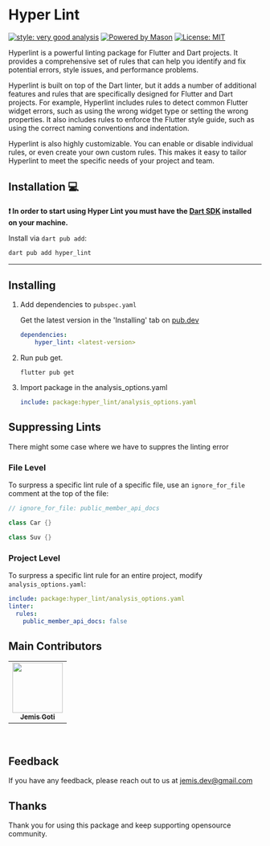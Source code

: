 # Hyper Lint

[![style: very good analysis][very_good_analysis_badge]][very_good_analysis_link]
[![Powered by Mason](https://img.shields.io/endpoint?url=https%3A%2F%2Ftinyurl.com%2Fmason-badge)](https://github.com/felangel/mason)
[![License: MIT][license_badge]][license_link]

Hyperlint is a powerful linting package for Flutter and Dart projects. It provides a comprehensive set of rules that can help you identify and fix potential errors, style issues, and performance problems.

Hyperlint is built on top of the Dart linter, but it adds a number of additional features and rules that are specifically designed for Flutter and Dart projects. For example, Hyperlint includes rules to detect common Flutter widget errors, such as using the wrong widget type or setting the wrong properties. It also includes rules to enforce the Flutter style guide, such as using the correct naming conventions and indentation.

Hyperlint is also highly customizable. You can enable or disable individual rules, or even create your own custom rules. This makes it easy to tailor Hyperlint to meet the specific needs of your project and team.



## Installation 💻

**❗ In order to start using Hyper Lint you must have the [Dart SDK][dart_install_link] installed on your machine.**

Install via `dart pub add`:

```sh
dart pub add hyper_lint
```

---

## Installing

1. Add dependencies to `pubspec.yaml`

   Get the latest version in the 'Installing' tab
   on [pub.dev](https://pub.dev/packages/simple_ripple_animation/install)

    ```yaml
    dependencies:
        hyper_lint: <latest-version>
    ```

2. Run pub get.

   ```shell
   flutter pub get
   ```

3. Import package in the analysis_options.yaml

    ```yaml
    include: package:hyper_lint/analysis_options.yaml
    ```

## Suppressing Lints

There might some case where we have to suppres the linting error


### File Level

To surpress a specific lint rule of a specific file, use an `ignore_for_file` comment at the top of the file:

```dart
// ignore_for_file: public_member_api_docs

class Car {}

class Suv {}
```

### Project Level

To surpress a specific lint rule for an entire project, modify `analysis_options.yaml`:

```yaml
include: package:hyper_lint/analysis_options.yaml
linter:
  rules:
    public_member_api_docs: false
```

## Main Contributors
<table>
  <tr>
       <td align="center"><a href="https://github.com/jemisgoti"><img src="https://avatars.githubusercontent.com/u/46031164" width="100px;" alt=""/><br /><sub><b>Jemis Goti</b></sub></a></td>
 
</tr>
</table>
<br/>



## Feedback

If you have any feedback, please reach out to us at jemis.dev@gmail.com


## Thanks

Thank you for using this package and keep supporting opensource community.
 
[dart_install_link]: https://dart.dev/get-dart
[github_actions_link]: https://docs.github.com/en/actions/learn-github-actions
[license_badge]: https://img.shields.io/badge/license-MIT-blue.svg
[license_link]: https://opensource.org/licenses/MIT
[logo_black]: https://raw.githubusercontent.com/VGVentures/very_good_brand/main/styles/README/vgv_logo_black.png#gh-light-mode-only
[logo_white]: https://raw.githubusercontent.com/VGVentures/very_good_brand/main/styles/README/vgv_logo_white.png#gh-dark-mode-only
[mason_link]: https://github.com/felangel/mason
[very_good_analysis_badge]: https://img.shields.io/badge/style-very_good_analysis-B22C89.svg
[very_good_analysis_link]: https://pub.dev/packages/very_good_analysis
[very_good_coverage_link]: https://github.com/marketplace/actions/very-good-coverage
[very_good_ventures_link]: https://verygood.ventures
[very_good_ventures_link_light]: https://verygood.ventures#gh-light-mode-only
[very_good_ventures_link_dark]: https://verygood.ventures#gh-dark-mode-only
[very_good_workflows_link]: https://github.com/VeryGoodOpenSource/very_good_workflows
